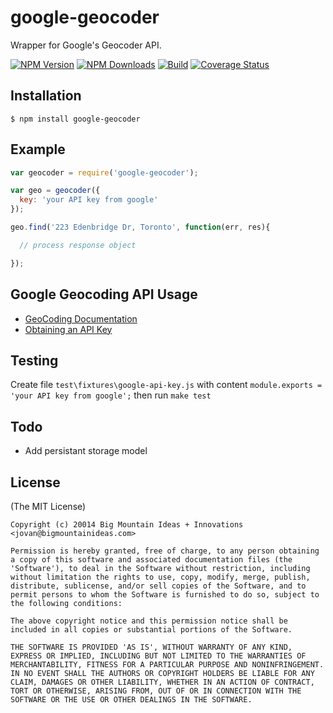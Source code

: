 google-geocoder
===============

Wrapper for Google's Geocoder API.


[![NPM Version][npm-image]][npm-url]
[![NPM Downloads][downloads-image]][downloads-url]
[![Build][travis-image]][travis-url]
[![Coverage Status][coveralls-image]][coveralls-url]



## Installation
    $ npm install google-geocoder


## Example
```javascript
var geocoder = require('google-geocoder');

var geo = geocoder({
  key: 'your API key from google'
});

geo.find('223 Edenbridge Dr, Toronto', function(err, res){

  // process response object

});

```


## Google Geocoding API Usage
* [GeoCoding Documentation](https://developers.google.com/maps/documentation/geocoding)
* [Obtaining an API Key](https://developers.google.com/maps/documentation/geocoding/#api_key)


## Testing

Create file `test\fixtures\google-api-key.js` with content `module.exports = 'your API key from google';` then run `make test`


## Todo
* Add persistant storage model


## License

(The MIT License)

```
Copyright (c) 20014 Big Mountain Ideas + Innovations <jovan@bigmountainideas.com>

Permission is hereby granted, free of charge, to any person obtaining
a copy of this software and associated documentation files (the
'Software'), to deal in the Software without restriction, including
without limitation the rights to use, copy, modify, merge, publish,
distribute, sublicense, and/or sell copies of the Software, and to
permit persons to whom the Software is furnished to do so, subject to
the following conditions:

The above copyright notice and this permission notice shall be
included in all copies or substantial portions of the Software.

THE SOFTWARE IS PROVIDED 'AS IS', WITHOUT WARRANTY OF ANY KIND,
EXPRESS OR IMPLIED, INCLUDING BUT NOT LIMITED TO THE WARRANTIES OF
MERCHANTABILITY, FITNESS FOR A PARTICULAR PURPOSE AND NONINFRINGEMENT.
IN NO EVENT SHALL THE AUTHORS OR COPYRIGHT HOLDERS BE LIABLE FOR ANY
CLAIM, DAMAGES OR OTHER LIABILITY, WHETHER IN AN ACTION OF CONTRACT,
TORT OR OTHERWISE, ARISING FROM, OUT OF OR IN CONNECTION WITH THE
SOFTWARE OR THE USE OR OTHER DEALINGS IN THE SOFTWARE.
```


[npm-image]: https://img.shields.io/npm/v/google-geocoder.svg
[npm-url]: https://npmjs.org/package/google-geocoder
[downloads-image]: https://img.shields.io/npm/dm/google-geocoder.svg
[downloads-url]: https://npmjs.org/package/google-geocoder
[travis-image]: https://img.shields.io/travis/bigmountainideas/google-geocoder/master.svg
[travis-url]: https://travis-ci.org/bigmountainideas/google-geocoder
[coveralls-image]: https://coveralls.io/repos/bigmountainideas/google-geocoder/badge.svg?branch=master
[coveralls-url]: https://coveralls.io/r/bigmountainideas/google-geocoder?branch=master
